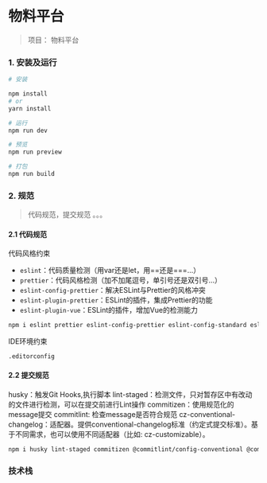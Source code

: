 # 物料平台
> 项目： 物料平台

### 1. 安装及运行

```sh
# 安装

npm install
# or
yarn install

# 运行
npm run dev

# 预览
npm run preview

# 打包
npm run build
```

### 2. 规范
> 代码规范，提交规范 。。。
#### 2.1 代码规范

代码风格约束

- `eslint`：代码质量检测（用var还是let，用==还是===...）
- `prettier`：代码风格检测（加不加尾逗号，单引号还是双引号...）
- `eslint-config-prettier`：解决ESLint与Prettier的风格冲突
- `eslint-plugin-prettier`：ESLint的插件，集成Prettier的功能
- `eslint-plugin-vue`：ESLint的插件，增加Vue的检测能力

```sh
npm i eslint prettier eslint-config-prettier eslint-config-standard eslint-plugin-prettier eslint-plugin-import eslint-plugin-vue eslint-plugin-node eslint-plugin-promise eslint-plugin-standard  @typescript-eslint/eslint-plugin@latest @typescript-eslint/parser -D
```

IDE环境约束

`.editorconfig`

#### 2.2 提交规范

husky：触发Git Hooks,执行脚本
lint-staged：检测文件，只对暂存区中有改动的文件进行检测，可以在提交前进行Lint操作
commitizen：使用规范化的message提交
commitlint: 检查message是否符合规范
cz-conventional-changelog：适配器。提供conventional-changelog标准（约定式提交标准）。基于不同需求，也可以使用不同适配器（比如: cz-customizable）。

```sh
npm i husky lint-staged commitizen @commitlint/config-conventional @commitlint/cli  -D

```
### 技术栈
